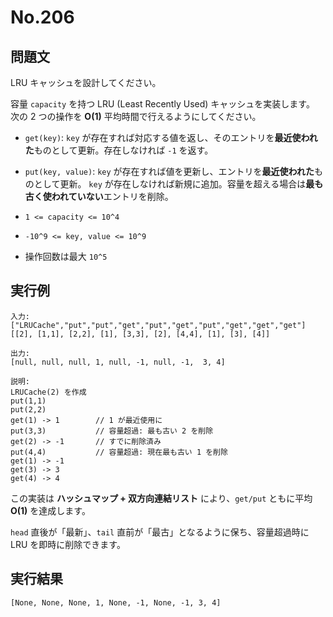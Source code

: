 # No.206

## 問題文

LRU キャッシュを設計してください。

容量 `capacity` を持つ LRU (Least Recently Used) キャッシュを実装します。
次の 2 つの操作を **O(1)** 平均時間で行えるようにしてください。

* `get(key)`: `key` が存在すれば対応する値を返し、そのエントリを**最近使われた**ものとして更新。存在しなければ `-1` を返す。

* `put(key, value)`: `key` が存在すれば値を更新し、エントリを**最近使われた**ものとして更新。
  `key` が存在しなければ新規に追加。容量を超える場合は**最も古く使われていない**エントリを削除。

* `1 <= capacity <= 10^4`

* `-10^9 <= key, value <= 10^9`

* 操作回数は最大 `10^5`


## 実行例

```
入力:
["LRUCache","put","put","get","put","get","put","get","get","get"]
[[2], [1,1], [2,2], [1], [3,3], [2], [4,4], [1], [3], [4]]

出力:
[null, null, null, 1, null, -1, null, -1,  3, 4]

説明:
LRUCache(2) を作成
put(1,1)
put(2,2)
get(1) -> 1        // 1 が最近使用に
put(3,3)           // 容量超過: 最も古い 2 を削除
get(2) -> -1       // すでに削除済み
put(4,4)           // 容量超過: 現在最も古い 1 を削除
get(1) -> -1
get(3) -> 3
get(4) -> 4
```

この実装は **ハッシュマップ + 双方向連結リスト** により、`get/put` ともに平均 **O(1)** を達成します。

`head` 直後が「最新」、`tail` 直前が「最古」となるように保ち、容量超過時に LRU を即時に削除できます。

## 実行結果

```
[None, None, None, 1, None, -1, None, -1, 3, 4]
```
